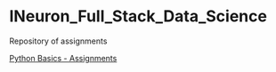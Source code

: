 # INeuron_Full_Stack_Data_Science
Repository of assignments

<a href = "https://github.com/Arsive02/INeuron_Full_Stack_Data_Science/tree/main/Assignments/Python_basic_assignment"> Python Basics - Assignments

